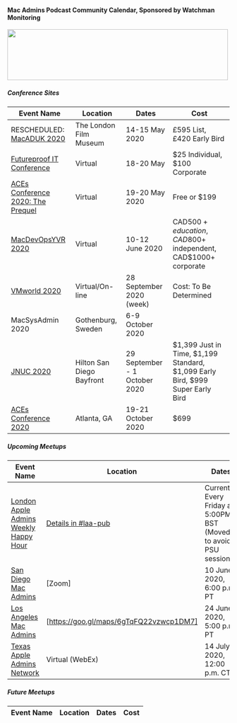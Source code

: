 #### Mac Admins Podcast Community Calendar, Sponsored by Watchman Monitoring

[<img src="https://podcast.macadmins.org/wp-content/uploads/2017/06/Watchman-Monitoring-logo-blue.png" alt="" width="500" height="115" />](https://www.watchmanmonitoring.com)

##### Conference Sites

| Event Name | Location | Dates | Cost |
|------------|----------|-------|------|
| RESCHEDULED: [MacADUK 2020](https://macad.uk) | The London Film Museum | 14-15 May 2020 | £595 List, £420 Early Bird |
| [Futureproof IT Conference](https://futureproofit.org) | Virtual | 18-20 May | $25 Individual, $100 Corporate |
| [ACEs Conference 2020: The Prequel](http://acesconf.com/aces-conference-the-prequel/) | Virtual | 19-20 May 2020 | Free or $199 |
| [MacDevOpsYVR 2020](https://MDOYVR.com) | Virtual | 10-12 June 2020 | CAD$500+ education, CAD$800+ independent, CAD$1000+ corporate |
| [VMworld 2020](https://www.vmworld.com/en/us/faqs.html) | Virtual/On-line | 28 September 2020 (week) | Cost: To Be Determined |
| MacSysAdmin 2020 | Gothenburg, Sweden | 6-9 October 2020 |  |
| [JNUC 2020](https://www.jamf.com/events/jamf-nation-user-conference/2020/) | Hilton San Diego Bayfront | 29 September - 1 October 2020 | $1,399 Just in Time, $1,199 Standard, $1,099 Early Bird, $999 Super Early Bird |
| [ACEs Conference 2020](https://acesconf.com) | Atlanta, GA | 19-21 October 2020 | $699 |


##### Upcoming Meetups

| Event Name | Location | Dates | Cost |
|------------|----------|-------|------|
| [London Apple Admins Weekly Happy Hour](https://londonappleadmins.org.uk) | [Details in #laa-pub](https://macadmins.slack.com/archives/C011AM2KG4F) | Currently: Every Friday at 5:00PM BST (Moved to avoid PSU sessions) | Free |
| [San Diego Mac Admins](https://www.jamf.com/jamf-nation/events/user-groups/338/san-diego-macadmins) | [Zoom] | 10 June 2020, 6:00 p.m. PT | Free |
| [Los Angeles Mac Admins](https://www.jamf.com/jamf-nation/events/user-groups/350/los-angeles-mac-admins-remote-meetup-and-happy-hour) | [https://goo.gl/maps/6gTqFQ22vzwcp1DM7] | 24 June 2020, 5:00 p.m. PT | Free |
| [Texas Apple Admins Network](https://houstonappleadmins.org/TexasAppleAdminsJulyVirtual/) | Virtual (WebEx) | 14 July 2020, 12:00 p.m. CT | Free |

##### Future Meetups

| Event Name | Location | Dates | Cost |
|------------|----------|-------|------|

